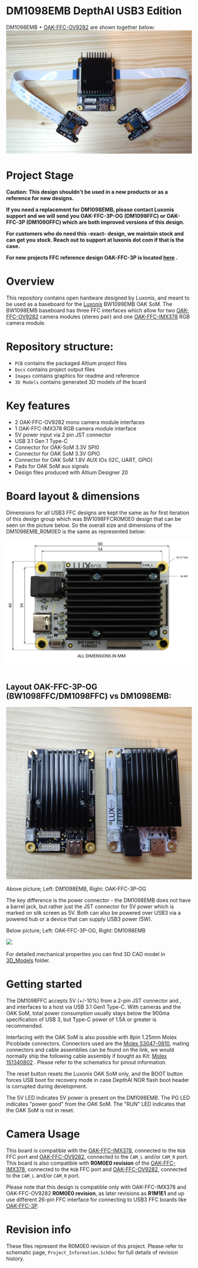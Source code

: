 # DM1098EMB DepthAI USB3 Edition

DM1098EMB + [OAK-FFC-OV9282](https://github.com/luxonis/depthai-hardware/tree/master/DM0250TG_DepthAI_Mono_Camera/R0M0E0) are shown together below:
![](Images/DM1098EMB.jpg)



# Project Stage

**Caution: This design shouldn't be used in a new products or as a reference for new designs.**        

**If you need a replacement for DM1098EMB, please contact Luxonis support and we will send you OAK-FFC-3P-OG (DM1098FFC) or OAK-FFC-3P (DM1090FFC) which are both improved versions of this design.**

**For customers who do need this -exact- design, we maintain stock and can get you stock.  Reach out to support at luxonis dot com if that is the case.**   

**For new projects FFC reference design OAK-FFC-3P is located [here](https://github.com/luxonis/depthai-hardware/tree/master/DM1090FFC_DepthAI_USB3) .** 

# Overview

This repository contains open hardware designed by Luxonis, and meant to be used as a baseboard for the [Luxonis](https://www.luxonis.com) BW1099EMB OAK SoM. The BW1098EMB baseboard has three FFC interfaces which allow for two [OAK-FFC-OV9282](https://github.com/luxonis/depthai-hardware/tree/master/DM0250TG_DepthAI_Mono_Camera/R0M0E0) camera modules (stereo pair) and one [OAK-FFC-IMX378](https://github.com/luxonis/depthai-hardware/tree/master/DM0249_DepthAI_RGB_Camera/R0M0E0) RGB camera module.

# Repository structure:
* `PCB` contains the packaged Altium project files
* `Docs` contains project output files
* `Images` contains graphics for readme and reference
* `3D Models` contains generated 3D models of the board
# Key features
* 2 OAK-FFC-OV9282 mono camera module interfaces
* 1 OAK-FFC-IMX378 RGB camera module interface
* 5V power input via 2 pin JST connector
* USB 3.1 Gen 1 Type-C
* Connector for OAK-SoM 3.3V SPI0
* Connector for OAK SoM 3.3V GPIO 
* Connector for OAK SoM 1.8V AUX IOs (I2C, UART, GPIO)
* Pads for OAK SoM aux signals
* Design files produced with Altium Designer 20

# Board layout & dimensions

Dimensions for all USB3 FFC designs are kept the same as for first iteration of this design group which was BW1098FFCR0M0E0 design that can be seen on the picture below. So the overall size and dimensions of the DM1098EMB_R0M0E0 is the same as represented below:    

![](Images/BW1098FFC_R0M0E0_dims.png)

## Layout OAK-FFC-3P-OG (BW1098FFC/DM1098FFC) vs DM1098EMB:

 

![](Images/DM1098EMBvsBW1098FFC.jpg)

Above picture; Left: DM1098EMB, Right:  OAK-FFC-3P-OG

The key difference is the power connector - the DM1098EMB does not have a barrel jack, but rather just the JST connector for 5V power which is marked on silk screen as 5V. Both can also be powered over USB3 via a powered hub or a device that can supply USB3 power (5W). 

Below picture; Left: OAK-FFC-3P-OG, Right: DM1098EMB

![](Images/DM1098EMBvsDM1098FFC.png)



For detailed mechanical properties you can find 3D CAD model in [3D_Models](https://github.com/luxonis/depthai-hardware/tree/master/DM1098EMB_DepthAI_USB3/3D_Models) folder. 

# Getting started  

The DM1098FFC accepts 5V (+/-10%) from a 2-pin JST connector and , and interfaces to a host via USB 3.1 Gen1 Type-C. With cameras and the OAK SoM, total power consumption usually stays below the 900ma specification of USB 3, but Type-C power of 1.5A or greater is recommended. 

Interfacing with the OAK SoM is also possible with 8pin 1.25mm Molex Picoblade connectors. Connectors used are the [Molex 53047-0810](https://www.molex.com/molex/products/part-detail/pcb_headers/0530470810), mating connectors and cable assemblies can be found on the link, we would normally ship the following cable assembly if bought as Kit: [Molex 151340802](https://www.molex.com/molex/products/part-detail/cable_assemblies/0151340802) . 
Please refer to the schematics for pinout information. 

The reset button resets the Luxonis OAK SoM only, and the BOOT button forces USB boot for recovery mode in case DepthAI NOR flash boot header is corrupted during development.  

The 5V LED indicates 5V power is present on the DM1098EMB. The PG LED indicates "power good" from the OAK SoM. The "RUN" LED indicates that the OAK SoM is not in reset.



# Camera Usage

This board is compatible with the [OAK-FFC-IMX378](https://github.com/luxonis/depthai-hardware/tree/master/BG0249_DepthAI_RGB_Camera), connected to the `RGB` FFC port and [OAK-FFC-OV9282](https://github.com/luxonis/depthai-hardware/tree/master/BG0250TG_DepthAI_Mono_Camera), connected to the `CAM_L` and/or `CAM_R` port.
This board is also compatible with **R0M0E0 revision** of the [OAK-FFC-IMX378](https://github.com/luxonis/depthai-hardware/tree/master/DM0249_DepthAI_RGB_Camera/R0M0E0), connected to the `RGB` FFC port and [OAK-FFC-OV9282](https://github.com/luxonis/depthai-hardware/tree/master/DM0250TG_DepthAI_Mono_Camera/R0M0E0), connected to the `CAM_L` and/or `CAM_R` port. 

Please note that this design is compatible only with  OAK-FFC-IMX378 and OAK-FFC-OV9282 **R0M0E0 revision**, as later revisions as **R1M1E1** and up use different 26-pin FFC interface for connecting to USB3 FFC boards like [OAK-FFC-3P](https://github.com/luxonis/depthai-hardware/tree/master/DM1090FFC_DepthAI_USB3).



# Revision info

These files represent the R0M0E0 revision of this project. Please refer to schematic page, `Project_Information.SchDoc` for full details of revision history.



